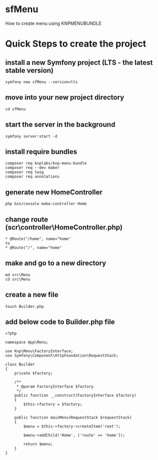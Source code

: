 # sfMenu
How to create menu using KNPMENUBUNDLE

# Quick Steps to create the project

## install a new Symfony project (LTS - the latest stable version)
    symfony new sfMenu --version=lts

## move into your new project directory
	cd sfMenu

## start the server in the background
    symfony server:start -d

## install require bundles
    composer req knplabs/knp-menu-bundle
    composer req --dev maker 
    composer req twig
    composer req annotations
	
## generate new HomeController
    php bin/console make:controller Home
	
## change route (scr\controller\HomeController.php)
    * @Route("/home", name="home"
    to 
    * @Route("/", name="home"

## make and go to a new directory
    md src\Menu 
    cd src\Menu

## create a new file 
    touch Builder.php

## add below code to Builder.php file

    <?php 

    namespace App\Menu; 

    use Knp\Menu\FactoryInterface; 
    use Symfony\Component\HttpFoundation\RequestStack; 

    class Builder 
    { 
        private $factory; 

        /** 
         * @param FactoryInterface $factory 
         */ 
        public function __construct(FactoryInterface $factory) 
        { 
            $this->factory = $factory; 
        } 

        public function mainMenu(RequestStack $requestStack) 
        { 
            $menu = $this->factory->createItem('root'); 

            $menu->addChild('Home', ['route' => 'home']);  

            return $menu; 
        } 
    }